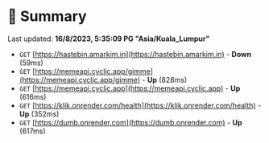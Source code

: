 # 📖 Summary
Last updated: **16/8/2023, 5:35:09 PG "Asia/Kuala_Lumpur"**

- `GET` [https://hastebin.amarkim.in](https://hastebin.amarkim.in) - **Down** (59ms)
- `GET` [https://memeapi.cyclic.app/gimme](https://memeapi.cyclic.app/gimme) - **Up** (828ms)
- `GET` [https://memeapi.cyclic.app](https://memeapi.cyclic.app) - **Up** (616ms)
- `GET` [https://klik.onrender.com/health](https://klik.onrender.com/health) - **Up** (352ms)
- `GET` [https://dumb.onrender.com](https://dumb.onrender.com) - **Up** (617ms)
